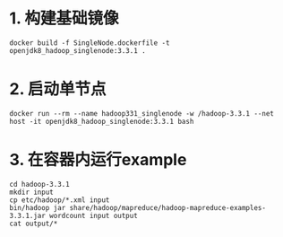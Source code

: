 # 1. 构建基础镜像
```
docker build -f SingleNode.dockerfile -t openjdk8_hadoop_singlenode:3.3.1 .
```

# 2. 启动单节点
```
docker run --rm --name hadoop331_singlenode -w /hadoop-3.3.1 --net host -it openjdk8_hadoop_singlenode:3.3.1 bash
```

# 3. 在容器内运行example
```
cd hadoop-3.3.1
mkdir input
cp etc/hadoop/*.xml input
bin/hadoop jar share/hadoop/mapreduce/hadoop-mapreduce-examples-3.3.1.jar wordcount input output
cat output/*
```
